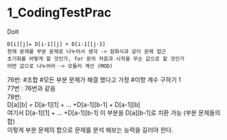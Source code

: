 # 1_CodingTestPrac
DoIt


```
D[i][j]= D[i-1][j] + D[i-1][j-1]
현재 문제를 부분 문제로 나누어서 생각 -> 점화식과 같이 문제 접근
초기화를 어떻게 할 것인가, for 문의 처음과 시작을 무슨 값으로 할 것인가
어떤 값으로 나누어라 -> 모듈러 계산 (MOD)
```
<div>
76번:
 #조합 
 #모든 부분 문제가 해결 했다고 가정
 #이항 계수 구하기 1
 </div>
<div>
77번 : 76번과 같음
 </div>
 <div>
78번: 
 <div>D[a][b] = D[a-1][1] + ... +D[a-1][b-1] +  D[a-1][b]</div>
<div>여기서 D[a-1][1] + ... +D[a-1][b-1] 이 부분을 D[a][b-1]로 치환 가능 (부분 문제들의 합)</div>
<div>이렇게 부분 문제의 합으로 문제를 분석 해보는 능력을 길러야 한다.</div>
 </div>
